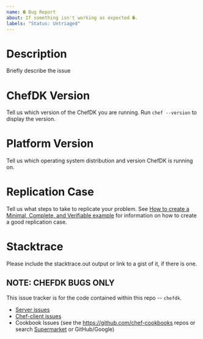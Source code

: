 ```yaml
---
name: � Bug Report
about: If something isn't working as expected �.
labels: "Status: Untriaged"
---
```


# Description

Briefly describe the issue

# ChefDK Version

Tell us which version of the ChefDK you are running. Run `chef --version` to display the version.

# Platform Version

Tell us which operating system distribution and version ChefDK is running on.

# Replication Case

Tell us what steps to take to replicate your problem. See [How to create a Minimal, Complete, and Verifiable example](https://stackoverflow.com/help/mcve) for information on how to create a good replication case.

# Stacktrace

Please include the stacktrace.out output or link to a gist of it, if there is one.

## NOTE: CHEFDK BUGS ONLY

This issue tracker is for the code contained within this repo -- `chefdk`.

- [Server issues](https://github.com/chef/chef-server/issues/new)
- [Chef-client issues](https://github.com/chef/chef/issues/new)
- Cookbook Issues (see the <https://github.com/chef-cookbooks> repos or search [Supermarket](https://supermarket.chef.io) or GitHub/Google)
